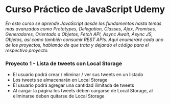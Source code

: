 # Curso Práctico de JavaScript Udemy
_En este curso se aprende JavaScript desde los fundamentos hasta temas más avanzados como Prototypes, Delegation, Classes, Ajax, Promises, Generadores, Orientado a Objetos, Fetch API, Async Await, Async JS, Objetos, así como también consumir REST APIs. Aquí enumeraré cada uno de los proyectos, hablando de que trata y dejando el código para el respectivo proyecto._

### Proyecto 1 - Lista de tweets con Local Storage
* El usuario podrá crear / eliminar / ver sus tweets en un listado
* Los tweets se almacenarán en Local Storage
* El usuario podrá agregar una cantidad ilimitada de tweets
* Al cargar la página los tweets deben cargarse de Local Storage, al eliminarse deben quitarse de Local Storage
